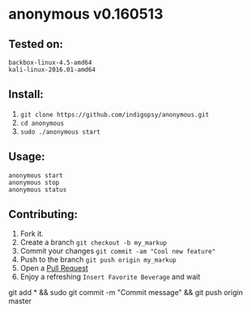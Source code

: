anonymous v0.160513
==========

Tested on:
---

```
backbox-linux-4.5-amd64
kali-linux-2016.01-amd64
```


Install:
---

1. `git clone https://github.com/indigopsy/anonymous.git`
2. `cd anonymous`
3. `sudo ./anonymous start`


Usage:
---

```
anonymous start
anonymous stop
anonymous status

```



Contributing:
---

1. Fork it.
2. Create a branch `git checkout -b my_markup`
3. Commit your changes `git commit -am "Cool new feature"`
4. Push to the branch `git push origin my_markup`
5. Open a [Pull Request][1]
6. Enjoy a refreshing `Insert Favorite Beverage` and wait

[1]: https://github.com/acrogenesis/macchanger/pulls


git add * && sudo git commit -m "Commit message" && git push origin master
